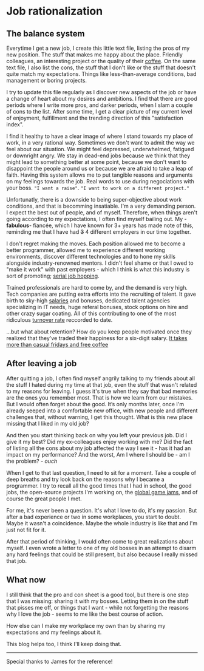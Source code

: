 	 	 	
# Job rationalization

## The balance system

Everytime I get a new job, I create this little text file, listing the pros of my new position. The stuff that makes me happy about the place. Friendly colleagues, an interesting project or the quality of their [coffee](http://www.businessinsider.com/the-one-office-perk-you-must-splurge-on-2011-3). On the same text file, I also list the cons, the stuff that I don't like or the stuff that doesn't quite match my expectations. Things like less-than-average conditions, bad management or boring projects.

I try to update this file regularly as I discover new aspects of the job or have a change of heart about my desires and ambitions. I find that there are good periods where I write more pros, and darker periods, when I slam a couple of cons to the list. After some time, I get a clear picture of my current level of enjoyment, fulfillment and the trending direction of this "satisfaction index".

I find it healthy to have a clear image of where I stand towards my place of work, in a very rational way. Sometimes we don't want to admit the way we feel about our situation. We might feel depressed, underwhelmed, fatigued or downright angry. We stay in dead-end jobs because we think that they might lead to something better at some point, because we don't want to disappoint the people around us or because we are afraid to take a leap of faith. Having this system allows me to put tangible reasons and arguments on my feelings towards the job. Real words to use during negociations with your boss. `"I want a raise"`. `"I want to work on a different project."`

Unfortunatly, there is a downside to being super-objective about work conditions, and that is becomming insatiable. I'm a very demanding person. I expect the best out of people, and of myself. Therefore, when things aren't going according to my expectations, I often find myself bailing out. My -**fabulous**- fiancée, which I have known for 3+ years has made note of this, reminding me that I have had ~~3~~ 4 different employers in our time together.

I don't regret making the moves. Each position allowed me to become a better programmer, allowed me to experience different working environments, discover different technologies and to hone my skills alongside industry-renowned mentors. I didn't feel shame or that I owed to "make it work" with past employers - which I think is what this industry is sort of promoting; [serial job hopping](http://www.cnbc.com/2015/09/15/job-hopping-can-boost-your-career-if-you-do-it-right.html).

Trained professionals are hard to come by, and the demand is very high. Tech companies are putting extra efforts into the recruiting of talent. It gave birth to sky-high [salaries](http://www.worldsalaries.org/computerprogrammer.shtml) and bonuses, dedicated talent agencies specializing in IT needs, huge referal bonuses, stock options on hire and other crazy sugar coating. All of this contributing to one of the most ridiculous [turnover rate](http://www.techrepublic.com/blog/career-management/tech-companies-have-highest-turnover-rate/) reccorded to date.

...but what about retention? How do you keep people motivated once they realized that they've traded their happiness for a six-digit salary.
[It takes more than casual fridays and free coffee](http://www.amazon.com/Takes-More-Casual-Fridays-Coffee/dp/1137526947/ref=sr_1_1?ie=UTF8&qid=1453941721)

## After leaving a job

After quitting a job, I often find myself angrily talking to my friends about all the stuff I hated during my time at that job, even the stuff that wasn't related to my reasons for leaving. I guess it's true when they say that bad memories are the ones you remember most. That is how we learn from our mistakes. But I would often forget about the good. It’s only months later, once I'm already seeped into a comfortable new office, with new people and different challenges that, without warning, I get this thought. What is this new place missing that I liked in my old job?

And then you start thinking back on why you left your previous job. Did I give it my best? Did my ex-colleagues enjoy working with me? Did the fact of listing all the cons about my job affected the way I see it - has it had an impact on my performance? And the worst, Am I where I should be - am I the problem? - *ouch*

When I get to that last question, I need to sit for a moment. Take a couple of deep breaths and try look back on the reasons why I became a programmer. I try to recall all the good times that I had in school, the good jobs, the open-source projects I'm working on, the [global game jams](http://globalgamejam.org/), and of course the great people I met.

For me, it's never been a question. It's what I love to do, it's my passion. But after a bad experience or two in some workplaces, you start to doubt. Maybe it wasn't a coincidence. Maybe the whole industry is like that and I'm just not fit for it.

After that period of thinking, I would often come to great realizations about myself. I even wrote a letter to one of my old bosses in an attempt to disarm any hard feelings that could be still present, but also because I really missed that job.

## What now

I still think that the pro and con sheet is a good tool, but there is one step that I was missing: sharing it with my bosses. Letting them in on the stuff that pisses me off, or things that I want - while not forgetting the reasons why I love the job - seems to me like the best course of action.

How else can I make my workplace my own than by sharing my expectations and my feelings about it.



This blog helps too, I think I'll keep doing that.

---

Special thanks to James for the reference!
